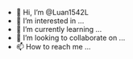 - 👋 Hi, I’m @Luan1542L
- 👀 I’m interested in ...
- 🌱 I’m currently learning ...
- 💞️ I’m looking to collaborate on ...
- 📫 How to reach me ...

<!---
Luan1542L/Luan1542L is a ✨ special ✨ repository because its `README.md` (this file) appears on your GitHub profile.
You can click the Preview link to take a look at your changes.
--->

